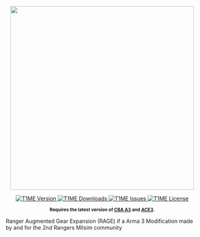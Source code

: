 <p align="center">
    <img src="https://raw.githubusercontent.com/Djzonk/T1ME/master/extras/assets/logo/T1ME-logo.png" width="480">
</p>

<p align="center">
    <a href="https://github.com/acemod/ACE3/releases/latest">
        <img src="https://img.shields.io/github/release/Djzonk/T1ME.svg?style=flat-square" alt="T1ME Version">
    </a>
    <a href="https://github.com/acemod/ACE3/releases/latest">
        <img src="https://img.shields.io/github/downloads/Djzonk/T1ME/total.svg?style=flat-square" alt="T1ME Downloads">
    </a>
    <a href="https://github.com/Djzonk/T1ME/issues">
        <img src="https://img.shields.io/github/issues/Djzonk/T1ME.svg?style=flat-square" alt="T1ME Issues">
    </a>
    <a href="https://raw.githubusercontent.com/Djzonk/T1ME/master/LICENSE">
        <img src="https://img.shields.io/badge/License-GPLv3-red.svg?style=flat-square" alt="T1ME License">
    </a>
</p>

<p align="center">
    <sup><strong>Requires the latest version of <a href="https://github.com/CBATeam/CBA_A3/releases">CBA A3</a> and <a href="https://github.com/acemod/ACE3/releases">ACE3</a>.<br/></strong></sup>
</p>

 Ranger Augmented Gear Expansion (RAGE) if a Arma 3 Modification made by and for the 2nd Rangers Milsim community
